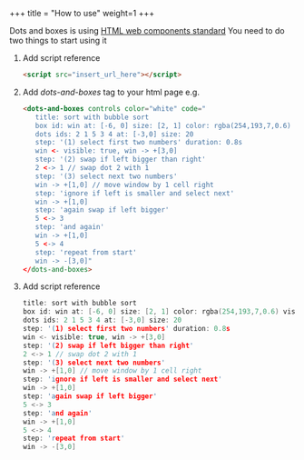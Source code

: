 +++
title = "How to use"
weight=1
+++

Dots and boxes is using [HTML web components standard](https://developer.mozilla.org/en-US/docs/Web/API/Web_Components)
You need to do two things to start using it

1) Add script reference
    ```html
    <script src="insert_url_here"></script>
    ```
2) Add *dots-and-boxes* tag to your html page e.g.
    ```html
    <dots-and-boxes controls color="white" code="
       title: sort with bubble sort
       box id: win at: [-6, 0] size: [2, 1] color: rgba(254,193,7,0.6) visible: false
       dots ids: 2 1 5 3 4 at: [-3,0] size: 20
       step: '(1) select first two numbers' duration: 0.8s
       win <- visible: true, win -> +[3,0]
       step: '(2) swap if left bigger than right'
       2 <-> 1 // swap dot 2 with 1
       step: '(3) select next two numbers'
       win -> +[1,0] // move window by 1 cell right
       step: 'ignore if left is smaller and select next'
       win -> +[1,0]
       step: 'again swap if left bigger'
       5 <-> 3
       step: 'and again'
       win -> +[1,0]
       5 <-> 4
       step: 'repeat from start'
       win -> -[3,0]"
    </dots-and-boxes>
    ```
3) Add script reference
    ```C
    title: sort with bubble sort
   box id: win at: [-6, 0] size: [2, 1] color: rgba(254,193,7,0.6) visible: false
   dots ids: 2 1 5 3 4 at: [-3,0] size: 20
   step: '(1) select first two numbers' duration: 0.8s
   win <- visible: true, win -> +[3,0]
   step: '(2) swap if left bigger than right'
   2 <-> 1 // swap dot 2 with 1
   step: '(3) select next two numbers'
   win -> +[1,0] // move window by 1 cell right
   step: 'ignore if left is smaller and select next'
   win -> +[1,0]
   step: 'again swap if left bigger'
   5 <-> 3
   step: 'and again'
   win -> +[1,0]
   5 <-> 4
   step: 'repeat from start'
   win -> -[3,0]
    ```